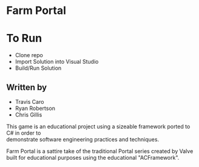 # Farm Portal

# To Run
- Clone repo
- Import Solution into Visual Studio
- Build/Run Solution

## Written by
- Travis Caro
- Ryan Robertson
- Chris Gillis

This game is an educational project using a sizeable framework ported to C# in order to  
demonstrate software engineering practices and techniques. 

Farm Portal is a sattire take of the traditional Portal series created by Valve built for educational purposes using the educational "ACFramework".
